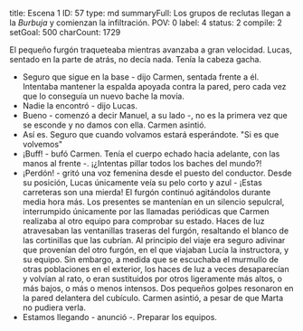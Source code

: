 title:          Escena 1
ID:             57
type:           md
summaryFull:    Los grupos de reclutas llegan a la *Burbuja* y comienzan la infiltración.
POV:            0
label:          4
status:         2
compile:        2
setGoal:        500
charCount:      1729


El pequeño furgón traqueteaba mientras avanzaba a gran velocidad. Lucas, sentado en la parte de atrás, no decía nada. Tenía la cabeza gacha.
- Seguro que sigue en la base - dijo Carmen, sentada frente a él. Intentaba mantener la espalda apoyada contra la pared, pero cada vez que lo conseguía un nuevo bache la movía.
- Nadie la encontró - dijo Lucas.
- Bueno - comenzó a decir Manuel, a su lado -, no es la primera vez que se esconde y no damos con ella.
Carmen asintió.
- Así es. Seguro que cuando volvamos estará esperándote.
"Si es que volvemos"
- ¡Buff! - bufó Carmen. Tenía el cuerpo echado hacia adelante, con las manos al frente -. ¡¿Intentas pillar todos los baches del mundo?!
- ¡Perdón! - gritó una voz femenina desde el puesto del conductor. Desde su posición, Lucas únicamente veía su pelo corto y azul - ¡Estas carreteras son una mierda!
El furgón continuó agitándolos durante media hora más. Los presentes se mantenían en un silencio sepulcral, interrumpido únicamente por las llamadas periódicas que Carmen realizaba al otro equipo para comprobar su estado.
Haces de luz atravesaban las ventanillas traseras del furgón, resaltando el blanco de las cortinillas que las cubrían. Al principio del viaje era seguro adivinar que provenían del otro furgón, en el que viajaban Lucía la instructora, y su equipo.
Sin embargo, a medida que se escuchaba el murmullo de otras poblaciones en el exterior, los haces de luz a veces desaparecían y volvían al rato, o eran sustituidos por otros ligeramente más altos, o más bajos, o más o menos intensos.
Dos pequeños golpes resonaron en la pared delantera del cubículo. Carmen asintió, a pesar de que Marta no pudiera verla.
- Estamos llegando - anunció -. Preparar los equipos.
